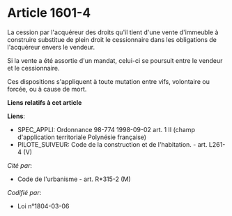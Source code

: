 # Article 1601-4

La cession par l'acquéreur des droits qu'il tient d'une vente d'immeuble à construire substitue de plein droit le
cessionnaire dans les obligations de l'acquéreur envers le vendeur.

Si la vente a été assortie d'un mandat, celui-ci se poursuit entre le vendeur et le cessionnaire.

Ces dispositions s'appliquent à toute mutation entre vifs, volontaire ou forcée, ou à cause de mort.

**Liens relatifs à cet article**

**Liens**:

  - SPEC_APPLI: Ordonnance 98-774 1998-09-02 art. 1 II (champ d'application territoriale Polynésie française)
  - PILOTE_SUIVEUR: Code de la construction et de l'habitation. - art. L261-4 (V)

_Cité par_:

  - Code de l'urbanisme - art. R*315-2 (M)

_Codifié par_:

  - Loi n°1804-03-06
